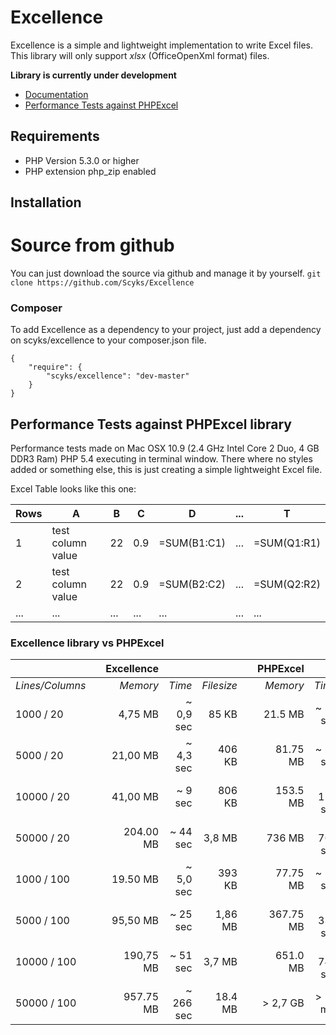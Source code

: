 # Excellence

Excellence is a simple and lightweight implementation to write Excel files.
This library will only support _xlsx_ (OfficeOpenXml format) files.

__Library is currently under development__

* [Documentation](Documentation/markdown/index.md)
* [Performance Tests against PHPExcel](#performance-tests-against-phpexcel-library)

## Requirements

* PHP Version 5.3.0 or higher
* PHP extension php_zip enabled

## Installation

# Source from github

You can just download the source via github and manage it by yourself.
`git clone https://github.com/Scyks/Excellence`

### Composer

To add Excellence as a dependency to your project, just add a dependency on
scyks/excellence to your composer.json file.

```
{
    "require": {
        "scyks/excellence": "dev-master"
    }
}
```

## Performance Tests against PHPExcel library

Performance tests made on Mac OSX 10.9 (2.4 GHz Intel Core 2 Duo, 4 GB DDR3 Ram)
PHP 5.4 executing in terminal window. There where no styles added or something
else, this is just creating a simple lightweight Excel file.

Excel Table looks like this one:

| Rows  | A                 | B   | C   | D             | ... | T             |
| ----- | ----------------- | --- | --- | ------------- | --- | ------------- |
| 1     | test column value | 22  | 0.9 | =SUM(B1:C1)   | ... | =SUM(Q1:R1)   |
| 2     | test column value | 22  | 0.9 | =SUM(B2:C2)   | ... | =SUM(Q2:R2)   |
| ...   | ...               | ... | ... | ...           | ... | ...           |

### Excellence library vs PHPExcel

|                   |     | **Excellence** |           |            |     | **PHPExcel** |           |            |
| ----------------- | --- | -------------: | --------: | ---------: | --- |-----------:  | --------: | ---------: |
| *Lines/Columns*   |     | *Memory*       | *Time*    | *Filesize* |     | *Memory*     | *Time*    | *Filesize* |
| 1000   / 20       |     | 4,75    MB     | ~ 0,9 sec |   85  KB   |     | 21.5   MB    | ~ 12  sec | 86   KB    |
| 5000   / 20       |     | 21,00   MB     | ~ 4,3 sec |  406  KB   |     | 81.75  MB    | ~ 55  sec | 402  KB    |
| 10000  / 20       |     | 41,00   MB     | ~ 9   sec |  806  KB   |     | 153.5  MB    | ~ 114 sec | 796  KB    |
| 50000  / 20       |     | 204.00  MB     | ~ 44  sec |  3,8  MB   |     | 736 MB       | ~ 763 sec | 4,1  MB    |
| 1000   / 100      |     | 19.50   MB     | ~ 5,0 sec |  393  KB   |     | 77.75  MB    | ~ 59  sec | 388  KB    |
| 5000   / 100      |     | 95,50   MB     | ~ 25 sec  |  1,86 MB   |     | 367.75 MB    | ~ 339 sec | 1,89 MB    |
| 10000  / 100      |     | 190,75  MB     | ~ 51  sec |  3,7  MB   |     | 651.0  MB    | ~ 744 sec | 4,0  MB    |
| 50000  / 100      |     | 957.75  MB     | ~ 266 sec | 18.4  MB   |     | > 2,7 GB     | > 70  min | ?          |


